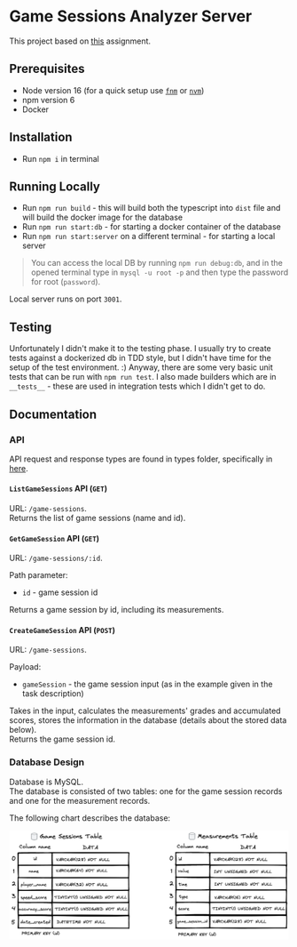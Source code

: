 # Game Sessions Analyzer Server

This project based on [this](https://gist.github.com/tamarr/1af8e628811781e49a4d205e872700d7) assignment.

## Prerequisites

* Node version 16 (for a quick setup use [`fnm`](https://github.com/Schniz/fnm) or [`nvm`](https://github.com/nvm-sh/nvm))
* npm version 6
* Docker


## Installation

* Run `npm i` in terminal

## Running Locally

* Run `npm run build` - this will build both the typescript into `dist` file and will build the docker image for the database
* Run `npm run start:db` - for starting a docker container of the database
* Run `npm run start:server` on a different terminal - for starting a local server

> You can access the local DB by running `npm run debug:db`, and in the opened terminal type in `mysql -u root -p` and then type the password for root (`password`). 

Local server runs on port `3001`.

## Testing

Unfortunately I didn't make it to the testing phase. 
I usually try to create tests against a dockerized db in TDD style, but I didn't have time for the setup of the test environment. :)
Anyway, there are some very basic unit tests that can be run with `npm run test`. I also made builders which are in `__tests__` - these are used in integration tests which I didn't get to do.

## Documentation

### API

API request and response types are found in types folder, specifically in [here](./src/types/api-types.ts).

#### `ListGameSessions` API (`GET`)

URL: `/game-sessions`.  
Returns the list of game sessions (name and id).

#### `GetGameSession` API (`GET`)
URL: `/game-sessions/:id`.  

Path parameter:
* `id` - game session id

Returns a game session by id, including its measurements.

#### `CreateGameSession` API (`POST`)
URL: `/game-sessions`.  

Payload: 
* `gameSession` - the game session input (as in the example given in the task description)

Takes in the input, calculates the measurements' grades and accumulated scores, stores the information in the database (details about the stored data below).  
Returns the game session id.

### Database Design

Database is MySQL.  
The database is consisted of two tables: one for the game session records and one for the measurement records.  

The following chart describes the database:


![db](./assets/game_sessions_db.png)
